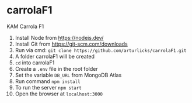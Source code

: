 # carrolaF1
KAM Carrola F1

1. Install Node from https://nodejs.dev/
1. Install Git from https://git-scm.com/downloads
1. Run via cmd: `git clone https://github.com/arturlicks/carrolaF1.git`
1. A folder carrolaF1 will be created
1. `cd` into carrolaF1
1. Create a `.env` file in the root folder
1. Set the variable `DB_URL` from MongoDB Atlas
1. Run command `npm install`
1. To run the server `npm start`
1. Open the browser at `localhost:3000`